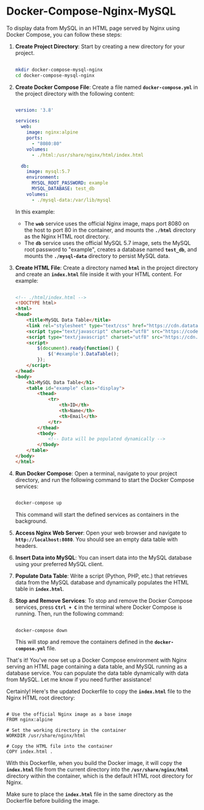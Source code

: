 # Docker-Compose-Nginx-MySQL

To display data from MySQL in an HTML page served by Nginx using Docker Compose, you can follow these steps:

1. **Create Project Directory**:
Start by creating a new directory for your project.
    
    ```bash
  
    mkdir docker-compose-mysql-nginx
    cd docker-compose-mysql-nginx
    
    ```
    
2. **Create Docker Compose File**:
Create a file named **`docker-compose.yml`** in the project directory with the following content:
    
    ```yaml
 
    version: '3.8'
    
    services:
      web:
        image: nginx:alpine
        ports:
          - "8080:80"
        volumes:
          - ./html:/usr/share/nginx/html/index.html
    
      db:
        image: mysql:5.7
        environment:
          MYSQL_ROOT_PASSWORD: example
          MYSQL_DATABASE: test_db
        volumes:
          - ./mysql-data:/var/lib/mysql
    
    ```
    
    In this example:
    
    - The **`web`** service uses the official Nginx image, maps port 8080 on the host to port 80 in the container, and mounts the **`./html`** directory as the Nginx HTML root directory.
    - The **`db`** service uses the official MySQL 5.7 image, sets the MySQL root password to "example", creates a database named **`test_db`**, and mounts the **`./mysql-data`** directory to persist MySQL data.
3. **Create HTML File**:
Create a directory named **`html`** in the project directory and create an **`index.html`** file inside it with your HTML content. For example:
    
    ```html
  
    <!-- ./html/index.html -->
    <!DOCTYPE html>
    <html>
    <head>
        <title>MySQL Data Table</title>
        <link rel="stylesheet" type="text/css" href="https://cdn.datatables.net/1.10.25/css/jquery.dataTables.css">
        <script type="text/javascript" charset="utf8" src="https://code.jquery.com/jquery-3.5.1.js"></script>
        <script type="text/javascript" charset="utf8" src="https://cdn.datatables.net/1.10.25/js/jquery.dataTables.js"></script>
        <script>
            $(document).ready(function() {
                $('#example').DataTable();
            });
        </script>
    </head>
    <body>
        <h1>MySQL Data Table</h1>
        <table id="example" class="display">
            <thead>
                <tr>
                    <th>ID</th>
                    <th>Name</th>
                    <th>Email</th>
                </tr>
            </thead>
            <tbody>
                <!-- Data will be populated dynamically -->
            </tbody>
        </table>
    </body>
    </html>
    
    ```
    
4. **Run Docker Compose**:
Open a terminal, navigate to your project directory, and run the following command to start the Docker Compose services:
    
    ```bash
    
    docker-compose up
    
    ```
    
    This command will start the defined services as containers in the background.
    
5. **Access Nginx Web Server**:
Open your web browser and navigate to **`http://localhost:8080`**. You should see an empty data table with headers.
6. **Insert Data into MySQL**:
You can insert data into the MySQL database using your preferred MySQL client.
7. **Populate Data Table**:
Write a script (Python, PHP, etc.) that retrieves data from the MySQL database and dynamically populates the HTML table in **`index.html`**.
8. **Stop and Remove Services**:
To stop and remove the Docker Compose services, press **`Ctrl + C`** in the terminal where Docker Compose is running. Then, run the following command:
    
    ```bash
  
    docker-compose down
    
    ```
    
    This will stop and remove the containers defined in the **`docker-compose.yml`** file.
    

That's it! You've now set up a Docker Compose environment with Nginx serving an HTML page containing a data table, and MySQL running as a database service. You can populate the data table dynamically with data from MySQL. Let me know if you need further assistance!

Certainly! Here's the updated Dockerfile to copy the **`index.html`** file to the Nginx HTML root directory:

```

# Use the official Nginx image as a base image
FROM nginx:alpine

# Set the working directory in the container
WORKDIR /usr/share/nginx/html

# Copy the HTML file into the container
COPY index.html .

```

With this Dockerfile, when you build the Docker image, it will copy the **`index.html`** file from the current directory into the **`/usr/share/nginx/html`** directory within the container, which is the default HTML root directory for Nginx.

Make sure to place the **`index.html`** file in the same directory as the Dockerfile before building the image.